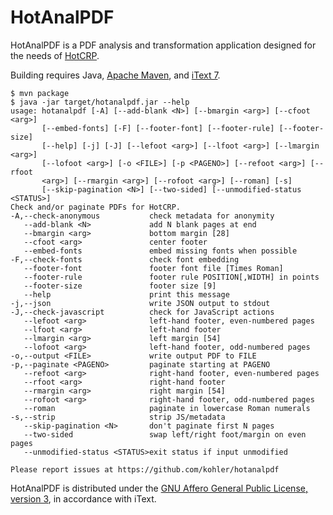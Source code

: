 HotAnalPDF
==========

HotAnalPDF is a PDF analysis and transformation application designed for the
needs of [HotCRP][].

Building requires Java, [Apache Maven][], and [iText 7][].

```
$ mvn package
$ java -jar target/hotanalpdf.jar --help
usage: hotanalpdf [-A] [--add-blank <N>] [--bmargin <arg>] [--cfoot <arg>]
       [--embed-fonts] [-F] [--footer-font] [--footer-rule] [--footer-size]
       [--help] [-j] [-J] [--lefoot <arg>] [--lfoot <arg>] [--lmargin <arg>]
       [--lofoot <arg>] [-o <FILE>] [-p <PAGENO>] [--refoot <arg>] [--rfoot
       <arg>] [--rmargin <arg>] [--rofoot <arg>] [--roman] [-s]
       [--skip-pagination <N>] [--two-sided] [--unmodified-status <STATUS>]
Check and/or paginate PDFs for HotCRP.
-A,--check-anonymous           check metadata for anonymity
   --add-blank <N>             add N blank pages at end
   --bmargin <arg>             bottom margin [28]
   --cfoot <arg>               center footer
   --embed-fonts               embed missing fonts when possible
-F,--check-fonts               check font embedding
   --footer-font               footer font file [Times Roman]
   --footer-rule               footer rule POSITION[,WIDTH] in points
   --footer-size               footer size [9]
   --help                      print this message
-j,--json                      write JSON output to stdout
-J,--check-javascript          check for JavaScript actions
   --lefoot <arg>              left-hand footer, even-numbered pages
   --lfoot <arg>               left-hand footer
   --lmargin <arg>             left margin [54]
   --lofoot <arg>              left-hand footer, odd-numbered pages
-o,--output <FILE>             write output PDF to FILE
-p,--paginate <PAGENO>         paginate starting at PAGENO
   --refoot <arg>              right-hand footer, even-numbered pages
   --rfoot <arg>               right-hand footer
   --rmargin <arg>             right margin [54]
   --rofoot <arg>              right-hand footer, odd-numbered pages
   --roman                     paginate in lowercase Roman numerals
-s,--strip                     strip JS/metadata
   --skip-pagination <N>       don't paginate first N pages
   --two-sided                 swap left/right foot/margin on even pages
   --unmodified-status <STATUS>exit status if input unmodified

Please report issues at https://github.com/kohler/hotanalpdf
```

HotAnalPDF is distributed under the
[GNU Affero General Public License, version 3][license], in accordance with iText.

[HotCRP]: https://hotcrp.com/
[Apache Maven]: https://maven.apache.org/
[iText 7]: https://itextpdf.com/
[license]: https://www.gnu.org/licenses/agpl-3.0.en.html
